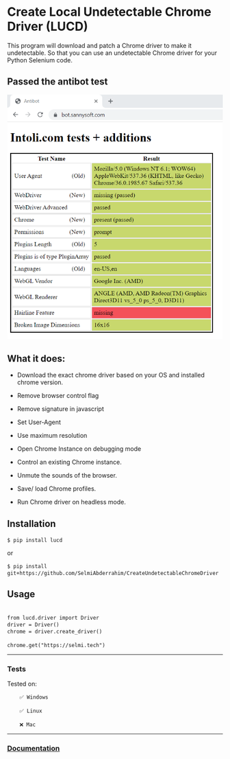 # Create Local Undetectable Chrome Driver (LUCD)

This program will download and patch a Chrome driver to make it undetectable. So that you can use an undetectable Chrome driver for your Python Selenium code.


## Passed the antibot test [](https://bot.sannysoft.com)

![](lucd/screenshots/antibot-tested.png)

## What it does:

- Download the exact chrome driver based on your OS and installed chrome version.

- Remove browser control flag

- Remove signature in javascript

- Set User-Agent

- Use maximum resolution

- Open Chrome Instance on debugging mode

- Control an existing Chrome instance.

- Unmute the sounds of the browser.

- Save/ load Chrome profiles.

- Run Chrome driver on headless mode.

## Installation

```
$ pip install lucd 
```

or

```
$ pip install git+https://github.com/SelmiAbderrahim/CreateUndetectableChromeDriver
```

## Usage

```

from lucd.driver import Driver
driver = Driver()
chrome = driver.create_driver()

chrome.get("https://selmi.tech")

```


---


### Tests

Tested on:

        ✅ Windows

        ✅ Linux

        ❌ Mac

---

### [Documentation](https://selmi.tech/blog/post/lucd-how-to-create-undetectable-selenium-chrome-driver-python167977)
